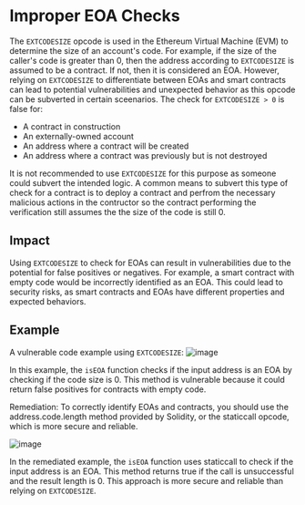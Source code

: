 # Improper EOA Checks
The `EXTCODESIZE` opcode is used in the Ethereum Virtual Machine (EVM) to determine the size of an account's code. For example, if the size of the caller's code is greater than 0, then the address according to `EXTCODESIZE` is assumed to be a contract. If not, then it is considered an EOA. 
However, relying on `EXTCODESIZE` to differentiate between EOAs and smart contracts can lead to potential vulnerabilities and unexpected behavior as this opcode can be subverted in certain sceenarios. The check for `EXTCODESIZE > 0` is false for:
 
- A contract in construction 
- An externally-owned account
- An address where a contract will be created
- An address where a contract was previously but is not destroyed

It is not recommended to use `EXTCODESIZE` for this purpose as someone could subvert the intended logic. A common means to subvert this type of check for a contract is to deploy a contract and perfrom the necessary malicious actions in the contructor so the contract performing the verification still assumes the the size of the code is still 0.

## Impact
Using `EXTCODESIZE` to check for EOAs can result in vulnerabilities due to the potential for false positives or negatives. For example, a smart contract with empty code would be incorrectly identified as an EOA. This could lead to security risks, as smart contracts and EOAs have different properties and expected behaviors.

## Example

A vulnerable code example using `EXTCODESIZE`:
![image](https://user-images.githubusercontent.com/35583758/226029937-3a7569f8-66ea-487c-8021-652adbe410f7.png)

In this example, the `isEOA` function checks if the input address is an EOA by checking if the code size is 0. This method is vulnerable because it could return false positives for contracts with empty code.

Remediation:
To correctly identify EOAs and contracts, you should use the address.code.length method provided by Solidity, or the staticcall opcode, which is more secure and reliable.

![image](https://user-images.githubusercontent.com/35583758/226033879-4c3975ae-042b-4928-ae48-fca2261fd886.png)

In the remediated example, the `isEOA` function uses staticcall to check if the input address is an EOA. This method returns true if the call is unsuccessful and the result length is 0. This approach is more secure and reliable than relying on `EXTCODESIZE`.
